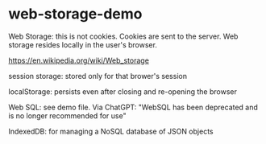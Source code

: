 # web-storage-demo

Web Storage: this is not cookies. Cookies are sent to the server. Web storage resides locally in the user's browser. 

https://en.wikipedia.org/wiki/Web_storage

session storage: stored only for that brower's session

localStorage: persists even after closing and re-opening the browser

Web SQL: see demo file. Via ChatGPT: "WebSQL has been deprecated and is no longer recommended for use"

IndexedDB: for managing a NoSQL database of JSON objects 

